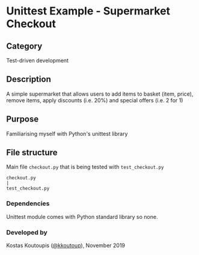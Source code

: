 # Unittest Example - Supermarket Checkout

## Category
Test-driven development

## Description
A simple supermarket that allows users to add items to basket (item, price), remove items, apply discounts (i.e. 20%) and special offers (i.e. 2 for 1)

## Purpose
Familiarising myself with Python's unittest library

## File structure
Main file `checkout.py` that is being tested with `test_checkout.py`
```
checkout.py
|
test_checkout.py
```

### Dependencies
Unittest module comes with Python standard library so none.

### Developed by
Kostas Koutoupis ([@kkoutoup](https://github.com/kkoutoup)), November 2019



